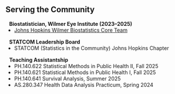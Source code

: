 ## Serving the Community

<h4 style="margin:0 10px 0;">Biostatistician, Wilmer Eye Institute (2023–2025)</h4>
<ul style="margin:0 0 15px;">
  <li><a href="https://www.hopkinsmedicine.org/wilmer/research/core-centers/biostatistics/team/"><autocolor>Johns Hopkins Wilmer Biostatistics Core Team</autocolor></a></li>
</ul>

<h4 style="margin:0 10px 0;">STATCOM Leadership Board</h4>
<ul style="margin:0 0 15px;">
  <li><autocolor>STATCOM (Statistics in the Community) Johns Hopkins Chapter</autocolor></li>
</ul>

<h4 style="margin:0 10px 0;">Teaching Assistantship</h4>
<ul style="margin:0 0 15px;">
  <li><autocolor>PH.140.622 Statistical Methods in Public Health II</autocolor>, Fall 2025</li>
  <li><autocolor>PH.140.621 Statistical Methods in Public Health I</autocolor>, Fall 2025</li>
  <li><autocolor>PH.140.641 Survival Analysis</autocolor>, Summer 2025</li>
  <li><autocolor>AS.280.347 Health Data Analysis Practicum</autocolor>, Spring 2024</li>
</ul>